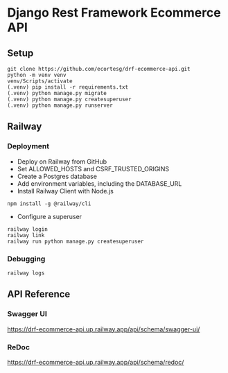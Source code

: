 # Django Rest Framework Ecommerce API

## Setup

```shell
git clone https://github.com/ecortesg/drf-ecommerce-api.git
python -m venv venv
venv/Scripts/activate
(.venv) pip install -r requirements.txt
(.venv) python manage.py migrate
(.venv) python manage.py createsuperuser
(.venv) python manage.py runserver
```

## Railway

### Deployment

- Deploy on Railway from GitHub
- Set ALLOWED_HOSTS and CSRF_TRUSTED_ORIGINS
- Create a Postgres database
- Add environment variables, including the DATABASE_URL
- Install Railway Client with Node.js

```shell
npm install -g @railway/cli
```

- Configure a superuser

```shell
railway login
railway link
railway run python manage.py createsuperuser
```

### Debugging

```shell
railway logs
```

## API Reference

### Swagger UI

https://drf-ecommerce-api.up.railway.app/api/schema/swagger-ui/

### ReDoc

https://drf-ecommerce-api.up.railway.app/api/schema/redoc/
